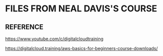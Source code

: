 # FILES FROM NEAL DAVIS'S COURSE 

## REFERENCE

https://www.youtube.com/c/digitalcloudtraining

https://digitalcloud.training/aws-basics-for-beginners-course-downloads/